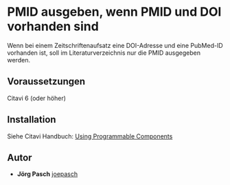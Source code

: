 # PMID ausgeben, wenn PMID und DOI vorhanden sind
Wenn bei einem Zeitschriftenaufsatz eine DOI-Adresse und eine PubMed-ID vorhanden ist, soll im Literaturverzeichnis nur die PMID ausgegeben werden.

## Voraussetzungen
Citavi 6 (oder höher)

## Installation
Siehe Citavi Handbuch: [Using Programmable Components](https://www.citavi.com/programmable_components)

## Autor
* **Jörg Pasch** [joepasch](https://github.com/joepasch)
